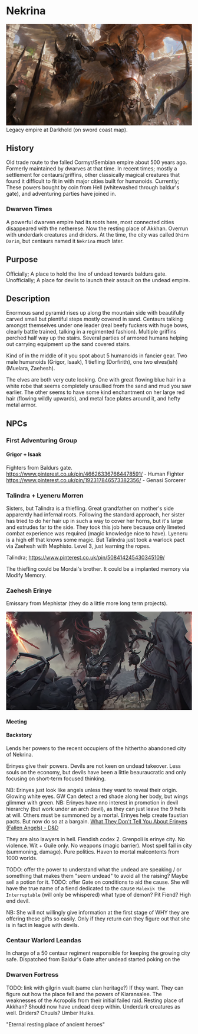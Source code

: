 # Nekrina

![](nekrina.png)
Legacy empire at Darkhold (on sword coast map).

## History
Old trade route to the falled Cormyr/Sembian empire about 500 years ago.
Formerly maintained by dwarves at that time.
In recent times; mostly a settlement for centaurs/griffins, other classically magical creatures that found it difficult to fit in with major cities built for humanoids.
Currently; These powers bought by coin from Hell (whitewashed through baldur's gate), and adventuring parties have joined in.

### Dwarven Times
A powerful dwarven empire had its roots here, most connected cities disappeared with the netherese.
Now the resting place of Akkhan. Overrun with underdark creatures and driders. At the time, the city was called `Dhirn Darim`, but centaurs named it `Nekrina` much later.

## Purpose
Officially; A place to hold the line of undead towards baldurs gate.
Unofficially; A place for devils to launch their assault on the undead empire.


## Description
Enormous sand pyramid rises up along the mountain side with beautifully carved small but plentiful steps mostly covered in sand. Centaurs talking amongst themselves under one leader (real beefy fuckers with huge bows, clearly battle trained, talking in a regimented fashion). Multiple griffins perched half way up the stairs.
Several parties of armored humans helping out carrying equipment up the sand covered stairs.

Kind of in the middle of it you spot about 5 humanoids in fancier gear.
Two male humanoids (Grigor, Isaak), 1 tiefling (Dorfirith), one two elves(ish) (Muelara, Zaehesh).

The elves are both very cute looking. One with great flowing blue hair in a white robe that seems completely unsullied from the sand and mud you saw earlier. The other seems to have some kind enchantment on her large red hair (flowing wildly upwards), and metal face plates around it, and hefty metal armor.

## NPCs
### First Adventuring Group
#### Grigor + Isaak
Fighters from Baldurs gate.
https://www.pinterest.co.uk/pin/466263367664478591/ - Human Fighter
https://www.pinterest.co.uk/pin/192317846573382356/ - Genasi Sorcerer
### Talindra + Lyeneru Morren
Sisters, but Talindra is a thiefling. Great grandfather on mother's side apparently had infernal roots.
Following the standard approach, her sister has tried to do her hair up in such a way to cover her horns, but it's large and extrudes far to the side. They took this job here because only limeted combat experience was required (magic knowledge nice to have).
Lyeneru is a high elf that knows some magic. But Talindra just took a warlock pact via Zaehesh with Mephisto.
Level 3, just learning the ropes.

Talindra; https://www.pinterest.co.uk/pin/508414245430345109/

The thiefling could be Mordai's brother. It could be a implanted memory via Modify Memory.

### Zaehesh Erinye
Emissary from Mephistar (they do a little more long term projects).

![](erinye-zaehesh.png)

#### Meeting


#### Backstory
Lends her powers to the recent occupiers of the hithertho abandoned city of Nekrina.

Erinyes give their powers. Devils are not keen on undead takeover. Less souls on the economy, but devils have been a little beauraucratic and only focusing on short-term focused thinking.


NB: Erinyes just look like angels unless they want to reveal their origin. Glowing white eyes. GW Can detect a red shade along her body, but wings glimmer with green.
NB: Erinyes have nno interest in promotion in devil hierarchy (but work under an arch devil), as they can just leave the 9 hells at will. Others must be summoned by a mortal.
Erinyes help create faustian pacts. But now do so at a bargain.
[What They Don't Tell You About Erinyes (Fallen Angels) - D&D](https://www.youtube.com/watch?v=6fNxT_rWvSo)

They are also lawyers in hell. Fiendish codex 2. Grenpoli is erinye city. No violence. Wit + Guile only. No weapons (magic barrier). Most spell fail in city (summoning, damage). Pure politics. Haven to mortal malcontents from 1000 worlds.

TODO: offer the power to understand what the undead are speaking / or something that makes them "seem undead" to avoid all the raising? Maybe sell a potion for it.
TODO: offer Gate on conditions to aid the cause. She will have the true name of a fiend dedicated to the cause `Malexik the Interruptable` (will only be whispered) what type of demon? Pit Fiend? High end devil.

NB: She will not willingly give information at the first stage of WHY they are offering these gifts so easily.
Only if they return can they figure out that she is in fact in league with devils.

### Centaur Warlord Leandas
In charge of a 50 centaur regiment responsible for keeping the growing city safe.
Dispatched from Baldur's Gate after undead started poking on the

### Dwarven Fortress
TODO: link with gilgrin vault (same clan heritage?)
If they want. They can figure out how the place fell and the powers of Kiaransalee. The weaknesses of the Acropolis from their initial failed raid. Resting place of Akkhan?
Should now have undead deep within. Underdark creatures as well. Driders? Chuuls? Umber Hulks.

"Eternal resting place of ancient heroes"
